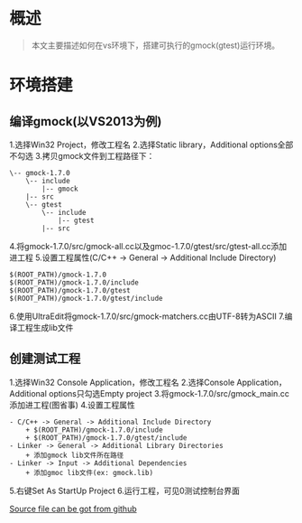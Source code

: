 # 概述
>   本文主要描述如何在vs环境下，搭建可执行的gmock(gtest)运行环境。

# 环境搭建
## 编译gmock(以VS2013为例)
1.选择Win32 Project，修改工程名
2.选择Static library，Additional options全部不勾选
3.拷贝gmock文件到工程路径下：
``` file stru
\-- gmock-1.7.0
    \-- include
        |-- gmock
    |-- src
    \-- gtest
        \-- include
            |-- gtest
        |-- src
```
4.将gmock-1.7.0/src/gmock-all.cc以及gmoc-1.7.0/gtest/src/gtest-all.cc添加进工程
5.设置工程属性(C/C++ -> General -> Additional Include Directory)
```
$(ROOT_PATH)/gmock-1.7.0
$(ROOT_PATH)/gmock-1.7.0/include
$(ROOT_PATH)/gmock-1.7.0/gtest
$(ROOT_PATH)/gmock-1.7.0/gtest/include
```
6.使用UltraEdit将gmock-1.7.0/src/gmock-matchers.cc由UTF-8转为ASCII
7.编译工程生成lib文件

## 创建测试工程
1.选择Win32 Console Application，修改工程名
2.选择Console Application，Additional options只勾选Empty project
3.将gmock-1.7.0/src/gmock_main.cc添加进工程(图省事)
4.设置工程属性
```
- C/C++ -> General -> Additional Include Directory
    + $(ROOT_PATH)/gmock-1.7.0/include
    + $(ROOT_PATH)/gmock-1.7.0/gtest/include
- Linker -> General -> Additional Library Directories
    + 添加gmock lib文件所在路径
- Linker -> Input -> Additional Dependencies
    + 添加gmoc lib文件(ex: gmock.lib)
```
5.右键Set As StartUp Project
6.运行工程，可见0测试控制台界面

[Source file can be got from github][github]

[github]: https://github.com/dreamonlysh/gtestTrials